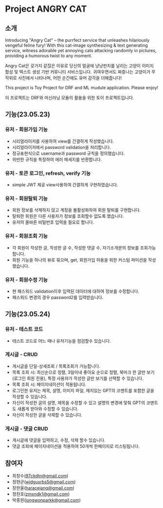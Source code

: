 # Project ANGRY CAT

## 소개

Introducing "Angry Cat" – the purrfect service that unleashes hilariously vengeful feline fury! With this cat-image synthesizing & text generating  service, witness adorable yet annoying cats attacking randomly in pictures, providing a humorous twist to any moment.

Angry Cat은 갖가지 같잖은 이유로 당신의 얼굴에 냥냥펀치를 날리는 고양이 이미지 합성 및 텍스트 생성 기반 커뮤니티 서비스입니다. 귀여우면서도 짜증나는 고양이가 무작위로 사진에서 나타나며, 어떤 순간에도 유머 감각을 더해줍니다!

This project is Toy Project for DRF and ML mudule application. Please enjoy!

이 프로젝트는 DRF와 머신러닝 모듈의 활용을 위한 토이 프로젝트입니다.

## 기능(23.05.23)

### 유저 - 회원가입 기능

- 시리얼라이저를 사용하여 view를 간결하게 작성했습니다.
- 시리얼라이저에서 password validation을 처리합니다.
- 정규표현식으로 username과 password 규칙을 정의했습니다.
- 위반한 규칙을 특정하여 에러 메세지를 반환합니다.

### 유저 - 토큰 로그인, refresh, verify 기능

- simple JWT 제공 view사용하여 간결하게 구현하였습니다.

### 유저 - 회원탈퇴 기능

- 회원 정보를 삭제하지 않고 계정을 불활성화하여 회원 탈퇴를 구현합니다.
- 탈퇴한 회원은 다른 사용자가 정보를 조회할수 없도록 했습니다.
- 유저의 올바른 비밀번호 입력을 필요로 합니다.

### 유저 - 회원조회 기능

- 각 회원이 작성한 글, 작성한 글 수, 작성한 댓글 수, 자기소개문의 정보를 조회가능합니다.
- 회원 기능을 하나의 뷰로 묶으며, get, 회원가입 허용을 위한 커스텀 퍼미션을 작성했습니다.

### 유저 - 회원수정 기능

- 현 패스워드 validation이후 입력된 데이터에 대하여 정보를 수정합니다.
- 패스워드 변경의 경우 password2를 입력받습니다.

## 기능(23.05.24)

### 유저 - 테스트 코드

- 테스트 코드로 어느 때나 유저기능을 점검할수 있습니다.

### 게시글 - CRUD

- 게시글을 단일-상세조회 / 목록조회가 가능합니다.
- 목록 조회 시: 최신순으로 정렬, 3일이내 좋아요 순으로 정렬, 북마크 한 글만 보기(로그인 회원 전용), 특정 사용자가 작성한 글만 보기를 선택할 수 있습니다.
- 목록 조회 시: 페이지네이션이 적용됩니다.
- 로그인한 유저는 제목, 설명, 이미지 파일, 재치있는 GPT의 코멘트를 포함한 글을 작성할 수 있습니다.
- 자신이 작성한 글의 설명, 제목을 수정할 수 있고 설명의 변경에 맞춰 GPT의 코멘트도 새롭게 받아와 수정할 수 있습니다.
- 자신이 작성한 글을 삭제할 수 있습니다.

### 게시글 - 댓글 CRUD

- 게시글에 댓글을 입력하고, 수정, 삭제 할수 있습니다.
- 댓글 조회에 페이지네이션을 적용하여 50개씩 한페이지로 리스팅됩니다.

## 참여자

- 최창수(97ckdtn@gmail.com)
- 정현균(wjdgusrbs5@gmail.com)
- 장한울(haracejang@gmail.com)
- 정찬호(zmxndk1@gmail.com)
- 박종원(jongwonparkk@gmail.com)
